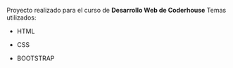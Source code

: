 Proyecto realizado para el curso de **Desarrollo Web de Coderhouse**
Temas utilizados:
- HTML
* CSS
+ BOOTSTRAP

